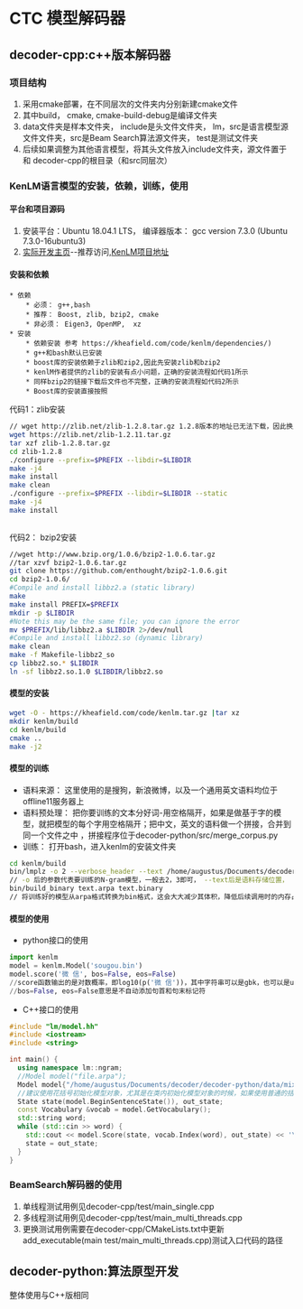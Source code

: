 # CTC 模型解码器
## decoder-cpp:c++版本解码器
### 项目结构
1. 采用cmake部署，在不同层次的文件夹内分别新建cmake文件  
2. 其中build， cmake, cmake-build-debug是编译文件夹
3. data文件夹是样本文件夹， include是头文件文件夹， lm，src是语言模型源文件文件夹，src是Beam Search算法源文件夹， test是测试文件夹
4. 后续如果调整为其他语言模型，将其头文件放入include文件夹，源文件置于和 decoder-cpp的根目录（和src同层次）
### KenLM语言模型的安装，依赖，训练，使用
#### 平台和项目源码
1. 安装平台：Ubuntu 18.04.1 LTS， 编译器版本： gcc version 7.3.0 (Ubuntu 7.3.0-16ubuntu3) 
2. [实际开发主页](https://kheafield.com/code/kenlm/)--推荐访问,[KenLM项目地址](https://github.com/kpu/kenlm)
#### 安装和依赖
    * 依赖
        * 必须： g++,bash
        * 推荐： Boost, zlib, bzip2, cmake
        * 非必须： Eigen3, OpenMP,  xz
    * 安装
        * 依赖安装 参考 https://kheafield.com/code/kenlm/dependencies/)
        * g++和bash默认已安装
        * boost库的安装依赖于zlib和zip2,因此先安装zlib和bzip2
        * kenlM作者提供的zlib的安装有点小问题，正确的安装流程如代码1所示
        * 同样bzip2的链接下载后文件也不完整，正确的安装流程如代码2所示
        * Boost库的安装直接按照
代码1：zlib安装
``` bash
// wget http://zlib.net/zlib-1.2.8.tar.gz 1.2.8版本的地址已无法下载，因此换用最新版本的1.2.11
wget https://zlib.net/zlib-1.2.11.tar.gz
tar xzf zlib-1.2.8.tar.gz
cd zlib-1.2.8
./configure --prefix=$PREFIX --libdir=$LIBDIR
make -j4
make install
make clean
./configure --prefix=$PREFIX --libdir=$LIBDIR --static
make -j4
make install 
        
```
代码2： bzip2安装
```bash
//wget http://www.bzip.org/1.0.6/bzip2-1.0.6.tar.gz
//tar xzvf bzip2-1.0.6.tar.gz
git clone https://github.com/enthought/bzip2-1.0.6.git
cd bzip2-1.0.6/
#Compile and install libbz2.a (static library)
make
make install PREFIX=$PREFIX
mkdir -p $LIBDIR
#Note this may be the same file; you can ignore the error
mv $PREFIX/lib/libbz2.a $LIBDIR 2>/dev/null
#Compile and install libbz2.so (dynamic library)
make clean
make -f Makefile-libbz2_so
cp libbz2.so.* $LIBDIR
ln -sf libbz2.so.1.0 $LIBDIR/libbz2.so
```   
#### 模型的安装
```bash
wget -O - https://kheafield.com/code/kenlm.tar.gz |tar xz
mkdir kenlm/build
cd kenlm/build
cmake ..
make -j2
```
#### 模型的训练
* 语料来源： 这里使用的是搜狗，新浪微博，以及一个通用英文语料均位于offline11服务器上
* 语料预处理： 把你要训练的文本分好词-用空格隔开，如果是做基于字的模型，就把模型的每个字用空格隔开；把中文，英文的语料做一个拼接，合并到同一个文件之中
   ，拼接程序位于decoder-python/src/merge_corpus.py
* 训练： 打开bash，进入kenlm的安装文件夹
```bash
cd kenlm/build
bin/lmplz -o 2 --verbose_header --text /home/augustus/Documents/decoder-python/data/mixed.txt --arpa /home/augustus/Documents/decoder-python/data/mixed.arpa
// -o 后的参数代表要训练的N-gram模型，一般去2，3即可， --text后是语料存储位置， --arpa后是训练好的模型输出位置
bin/build_binary text.arpa text.binary
// 将训练好的模型从arpa格式转换为bin格式，这会大大减少其体积，降低后续调用时的内存占用
```
#### 模型的使用
* python接口的使用

```python
import kenlm
model = kenlm.Model('sougou.bin')
model.score('微 信', bos=False, eos=False)
//score函数输出的是对数概率，即log10(p('微 信'))，其中字符串可以是gbk，也可以是utf-8
//bos=False, eos=False意思是不自动添加句首和句末标记符
```

* C++接口的使用
```c++
#include "lm/model.hh"
#include <iostream>
#include <string>

int main() {
  using namespace lm::ngram;
  //Model model("file.arpa");
  Model model{"/home/augustus/Documents/decoder/decoder-python/data/mixed.bin"};
  //建议使用花括号初始化模型对象，尤其是在类内初始化模型对象的时候，如果使用普通的括号初始化，会导致一个很麻烦的的bug
  State state(model.BeginSentenceState()), out_state;
  const Vocabulary &vocab = model.GetVocabulary();
  std::string word;
  while (std::cin >> word) {
    std::cout << model.Score(state, vocab.Index(word), out_state) << '\n';
    state = out_state;
  }
}
```
### BeamSearch解码器的使用
1. 单线程测试用例见decoder-cpp/test/main_single.cpp
2. 多线程测试用例见decoder-cpp/test/main_multi_threads.cpp
3. 更换测试用例需要在decoder-cpp/CMakeLists.txt中更新
add_executable(main test/main_multi_threads.cpp)测试入口代码的路径


## decoder-python:算法原型开发
整体使用与C++版相同
